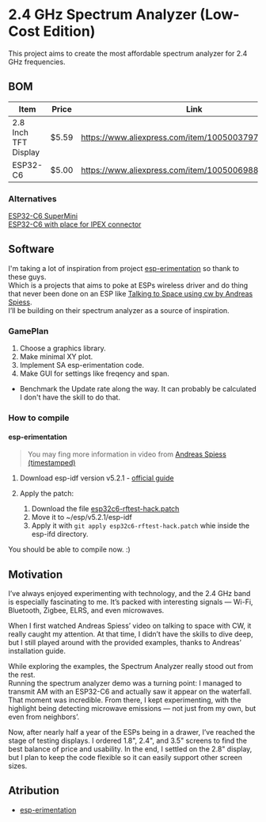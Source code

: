 # 2.4 GHz Spectrum Analyzer (Low-Cost Edition)

This project aims to create the most affordable spectrum analyzer for 2.4 GHz frequencies.

## BOM

| Item                 | Price | Link                                                  |
| -------------------- | ----- | ----------------------------------------------------- |
| 2.8 Inch TFT Display | $5.59 | https://www.aliexpress.com/item/1005003797803015.html |
| ESP32-C6             | $5.00 | https://www.aliexpress.com/item/1005006988459132.html |

### Alternatives

[ESP32-C6 SuperMini](https://www.aliexpress.com/item/1005008953214925.html)  
[ESP32-C6 with place for IPEX connector](https://www.aliexpress.com/item/1005007046508383.html)  

## Software

I'm taking a lot of inspiration from project [esp-erimentation](https://gitlab.com/ignne/esp-erimentation) so thank to these guys.  
Which is a projects that aims to poke at ESPs wireless driver and do thing that never been done on an ESP like [Talking to Space using cw by Andreas Spiess](https://www.youtube.com/watch?v=a5U1nnoJs6o).  
I’ll be building on their spectrum analyzer as a source of inspiration.

### GamePlan

1. Choose a graphics library.
2. Make minimal XY plot.
3. Implement SA esp-erimentation code.
4. Make GUI for settings like freqency and span.

- Benchmark the Update rate along the way. It can probably be calculated I don't have the skill to do that.  

### How to compile

#### esp-erimentation

> You may fing more information in video from [Andreas Spiess (timestamped)](https://youtu.be/a5U1nnoJs6o?t=327)

1. Download esp-idf version v5.2.1 - [official guide](https://docs.espressif.com/projects/esp-idf/en/release-v5.2/esp32/get-started/index.html#manual-installation)

2. Apply the patch:
    1. Download the file [esp32c6-rftest-hack.patch](https://gitlab.com/ignne/esp-erimentation/-/raw/main/additional-data/esp32c6-rftest-hack.patch?ref_type=heads&inline=false)
    2. Move it to ~/esp/v5.2.1/esp-idf
    3. Apply it with `git apply esp32c6-rftest-hack.patch` whie inside the esp-ifd directory.

You should be able to compile now. :)

## Motivation

I’ve always enjoyed experimenting with technology, and the 2.4 GHz band is especially fascinating to me. It’s packed with interesting signals — Wi-Fi, Bluetooth, Zigbee, ELRS, and even microwaves.  

When I first watched Andreas Spiess’ video on talking to space with CW, it really caught my attention. At that time, I didn’t have the skills to dive deep, but I still played around with the provided examples, thanks to Andreas’ installation guide.  

While exploring the examples, the Spectrum Analyzer really stood out from the rest.  
Running the spectrum analyzer demo was a turning point: I managed to transmit AM with an ESP32-C6 and actually saw it appear on the waterfall. That moment was incredible. From there, I kept experimenting, with the highlight being detecting microwave emissions — not just from my own, but even from neighbors’.  

Now, after nearly half a year of the ESPs being in a drawer, I’ve reached the stage of testing displays. I ordered 1.8", 2.4", and 3.5" screens to find the best balance of price and usability. In the end, I settled on the 2.8" display, but I plan to keep the code flexible so it can easily support other screen sizes.

## Atribution

- [esp-erimentation](https://gitlab.com/ignne/esp-erimentation)  
